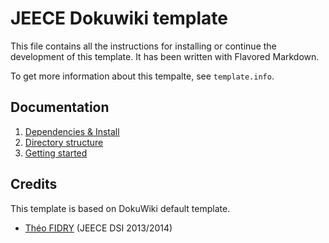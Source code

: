 # JEECE Dokuwiki template

This file contains all the instructions for installing or continue the development of this template. It has been written with Flavored Markdown.

To get more information about this tempalte, see `template.info`.

## Documentation

1. [Dependencies & Install](doc/dependencies-install.md)
2. [Directory structure](doc/directory-structure.md)
3. [Getting started](doc/getting-started.md)

## Credits

This template is based on DokuWiki default template.

* [Théo FIDRY](https://github.com/theofidry) (JEECE DSI 2013/2014)
